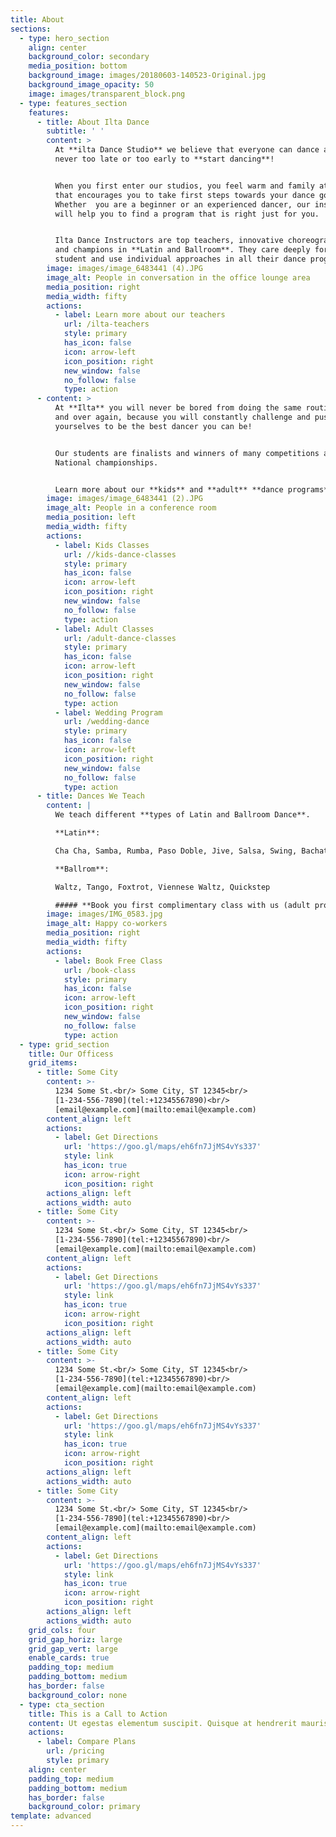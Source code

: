 ```yaml
---
title: About
sections:
  - type: hero_section
    align: center
    background_color: secondary
    media_position: bottom
    background_image: images/20180603-140523-Original.jpg
    background_image_opacity: 50
    image: images/transparent_block.png
  - type: features_section
    features:
      - title: About Ilta Dance
        subtitle: ' '
        content: >
          At **ilta Dance Studio** we believe that everyone can dance and it's
          never too late or too early to **start dancing**!


          When you first enter our studios, you feel warm and family atmosphere
          that encourages you to take first steps towards your dance goals.
          Whether  you are a beginner or an experienced dancer, our instructors
          will help you to find a program that is right just for you.


          Ilta Dance Instructors are top teachers, innovative choreographers,
          and champions in **Latin and Ballroom**. They care deeply for each
          student and use individual approaches in all their dance programs.
        image: images/image_6483441 (4).JPG
        image_alt: People in conversation in the office lounge area
        media_position: right
        media_width: fifty
        actions:
          - label: Learn more about our teachers
            url: /ilta-teachers
            style: primary
            has_icon: false
            icon: arrow-left
            icon_position: right
            new_window: false
            no_follow: false
            type: action
      - content: >
          At **Ilta** you will never be bored from doing the same routine over
          and over again, because you will constantly challenge and push
          yourselves to be the best dancer you can be!


          Our students are finalists and winners of many competitions and
          National championships.


          Learn more about our **kids** and **adult** **dance programs**.
        image: images/image_6483441 (2).JPG
        image_alt: People in a conference room
        media_position: left
        media_width: fifty
        actions:
          - label: Kids Classes
            url: //kids-dance-classes
            style: primary
            has_icon: false
            icon: arrow-left
            icon_position: right
            new_window: false
            no_follow: false
            type: action
          - label: Adult Classes
            url: /adult-dance-classes
            style: primary
            has_icon: false
            icon: arrow-left
            icon_position: right
            new_window: false
            no_follow: false
            type: action
          - label: Wedding Program
            url: /wedding-dance
            style: primary
            has_icon: false
            icon: arrow-left
            icon_position: right
            new_window: false
            no_follow: false
            type: action
      - title: Dances We Teach
        content: |
          We teach different **types of Latin and Ballroom Dance**.

          **Latin**:

          Cha Cha, Samba, Rumba, Paso Doble, Jive, Salsa, Swing, Bachata

          **Ballrom**:

          Waltz, Tango, Foxtrot, Viennese Waltz, Quickstep

          ##### **Book you first complimentary class with us (adult program)**
        image: images/IMG_0583.jpg
        image_alt: Happy co-workers
        media_position: right
        media_width: fifty
        actions:
          - label: Book Free Class
            url: /book-class
            style: primary
            has_icon: false
            icon: arrow-left
            icon_position: right
            new_window: false
            no_follow: false
            type: action
  - type: grid_section
    title: Our Officess
    grid_items:
      - title: Some City
        content: >-
          1234 Some St.<br/> Some City, ST 12345<br/>
          [1-234-556-7890](tel:+12345567890)<br/>
          [email@example.com](mailto:email@example.com)
        content_align: left
        actions:
          - label: Get Directions
            url: 'https://goo.gl/maps/eh6fn7JjMS4vYs337'
            style: link
            has_icon: true
            icon: arrow-right
            icon_position: right
        actions_align: left
        actions_width: auto
      - title: Some City
        content: >-
          1234 Some St.<br/> Some City, ST 12345<br/>
          [1-234-556-7890](tel:+12345567890)<br/>
          [email@example.com](mailto:email@example.com)
        content_align: left
        actions:
          - label: Get Directions
            url: 'https://goo.gl/maps/eh6fn7JjMS4vYs337'
            style: link
            has_icon: true
            icon: arrow-right
            icon_position: right
        actions_align: left
        actions_width: auto
      - title: Some City
        content: >-
          1234 Some St.<br/> Some City, ST 12345<br/>
          [1-234-556-7890](tel:+12345567890)<br/>
          [email@example.com](mailto:email@example.com)
        content_align: left
        actions:
          - label: Get Directions
            url: 'https://goo.gl/maps/eh6fn7JjMS4vYs337'
            style: link
            has_icon: true
            icon: arrow-right
            icon_position: right
        actions_align: left
        actions_width: auto
      - title: Some City
        content: >-
          1234 Some St.<br/> Some City, ST 12345<br/>
          [1-234-556-7890](tel:+12345567890)<br/>
          [email@example.com](mailto:email@example.com)
        content_align: left
        actions:
          - label: Get Directions
            url: 'https://goo.gl/maps/eh6fn7JjMS4vYs337'
            style: link
            has_icon: true
            icon: arrow-right
            icon_position: right
        actions_align: left
        actions_width: auto
    grid_cols: four
    grid_gap_horiz: large
    grid_gap_vert: large
    enable_cards: true
    padding_top: medium
    padding_bottom: medium
    has_border: false
    background_color: none
  - type: cta_section
    title: This is a Call to Action
    content: Ut egestas elementum suscipit. Quisque at hendrerit mauris.
    actions:
      - label: Compare Plans
        url: /pricing
        style: primary
    align: center
    padding_top: medium
    padding_bottom: medium
    has_border: false
    background_color: primary
template: advanced
---
```

